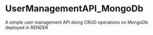 # UserManagementAPI_MongoDb
A simple user management API doing CRUD operations on MongoDb deployed in RENDER
